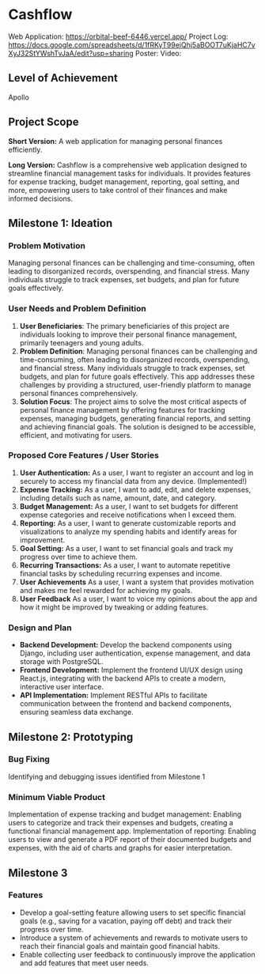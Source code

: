 # Cashflow
Web Application: https://orbital-beef-6446.vercel.app/
Project Log: https://docs.google.com/spreadsheets/d/1fRKyT99eiQhj5aBOOT7uKjaHC7vXyJ32StYWshTvJaA/edit?usp=sharing
Poster: 
Video: 

## Level of Achievement
Apollo

## Project Scope
**Short Version:** A web application for managing personal finances efficiently.

**Long Version:** Cashflow is a comprehensive web application designed to streamline financial management tasks for individuals. It provides features for expense tracking, budget management, reporting, goal setting, and more, empowering users to take control of their finances and make informed decisions. 
## Milestone 1: Ideation

### Problem Motivation
Managing personal finances can be challenging and time-consuming, often leading to disorganized records, overspending, and financial stress. Many individuals struggle to track expenses, set budgets, and plan for future goals effectively.

### User Needs and Problem Definition
1. **User Beneficiaries**: The primary beneficiaries of this project are individuals looking to improve their personal finance management, primarily teenagers and young adults.
2. **Problem Definition**: Managing personal finances can be challenging and time-consuming, often leading to disorganized records, overspending, and financial stress. Many individuals struggle to track expenses, set budgets, and plan for future goals effectively. This app addresses these challenges by providing a structured, user-friendly platform to manage personal finances comprehensively.
3. **Solution Focus**: The project aims to solve the most critical aspects of personal finance management by offering features for tracking expenses, managing budgets, generating financial reports, and setting and achieving financial goals. The solution is designed to be accessible, efficient, and motivating for users.

### Proposed Core Features / User Stories
1. **User Authentication:** As a user, I want to register an account and log in securely to access my financial data from any device. (Implemented!)
2. **Expense Tracking:** As a user, I want to add, edit, and delete expenses, including details such as name, amount, date, and category.
3. **Budget Management:** As a user, I want to set budgets for different expense categories and receive notifications when I exceed them.
4. **Reporting:** As a user, I want to generate customizable reports and visualizations to analyze my spending habits and identify areas for improvement.
5. **Goal Setting:** As a user, I want to set financial goals and track my progress over time to achieve them.
6. **Recurring Transactions:** As a user, I want to automate repetitive financial tasks by scheduling recurring expenses and income.
7. **User Achievements** As a user, I want a system that provides motivation and makes me feel rewarded for achieving my goals.
8. **User Feedback** As a user, I want to voice my opinions about the app and how it might be improved by tweaking or adding features.

### Design and Plan
- **Backend Development:** Develop the backend components using Django, including user authentication, expense management, and data storage with PostgreSQL.
- **Frontend Development:** Implement the frontend UI/UX design using React.js, integrating with the backend APIs to create a modern, interactive user interface.
- **API Implementation:** Implement RESTful APIs to facilitate communication between the frontend and backend components, ensuring seamless data exchange.

## Milestone 2: Prototyping

### Bug Fixing
Identifying and debugging issues identified from Milestone 1

### Minimum Viable Product
Implementation of expense tracking and budget management: Enabling users to categorize and track their expenses and budgets, creating a functional financial management app.
Implementation of reporting: Enabling users to view and generate a PDF report of their documented budgets and expenses, with the aid of charts and graphs for easier interpretation.

## Milestone 3
### Features
- Develop a goal-setting feature allowing users to set specific financial goals (e.g., saving for a vacation, paying off debt) and track their progress over time.
- Introduce a system of achievements and rewards to motivate users to reach their financial goals and maintain good financial habits.
- Enable collecting user feedback to continuously improve the application and add features that meet user needs.
